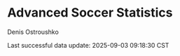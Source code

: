 # Advanced Soccer Statistics
Denis Ostroushko

<!-- gfm -->

Last successful data update: 2025-09-03 09:18:30 CST
